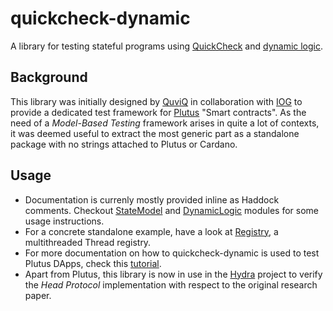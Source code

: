 # quickcheck-dynamic

A library for testing stateful programs using [QuickCheck](https://hackage.haskell.org/package/QuickCheck) and [dynamic logic](https://en.wikipedia.org/wiki/Dynamic_logic_(modal_logic)).

## Background

This library was initially designed by [QuviQ](http://www.quviq.com/) in collaboration with
[IOG](https://iohk.io/) to provide a dedicated test framework for [Plutus](https://docs.cardano.org/plutus/learn-about-plutus) "Smart
contracts". As the need of a _Model-Based Testing_ framework arises in
quite a lot of contexts, it was deemed useful to extract the most
generic part as a standalone package with no strings attached to
Plutus or Cardano.

## Usage

* Documentation is currenly mostly provided inline as Haddock
  comments. Checkout [StateModel](src/Test/QuickCheck/StateModel.hs)
  and [DynamicLogic](src/Test/QuickCheck/DynamicLogic.hs) modules for
  some usage instructions.
* For a concrete standalone example, have a look at [Registry](../quickcheck-io-sim-compat/test/Spec/DynamicLogic/Registry.hs), a multithreaded Thread registry.
* For more documentation on how to quickcheck-dynamic is used to test
  Plutus DApps, check this
  [tutorial](https://plutus-apps.readthedocs.io/en/latest/plutus/tutorials/contract-models.html).
* Apart from Plutus, this library is now in use in the
  [Hydra](https://github.com/input-output-hk/hydra-poc) project to
  verify the _Head Protocol_ implementation with respect to the
  original research paper.
